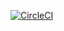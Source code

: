 [![CircleCI](https://circleci.com/gh/docslee/python-ci.svg?style=svg)](https://circleci.com/gh/docslee/python-ci)
